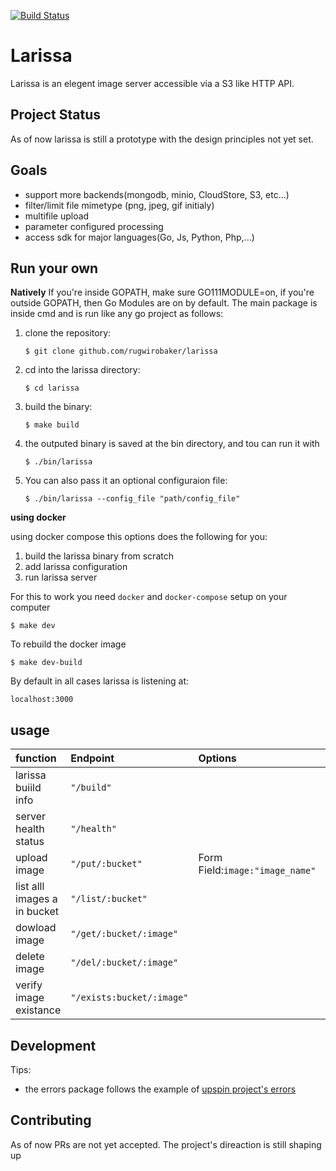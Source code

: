 [![Build Status](https://cloud.drone.io/api/badges/rugwirobaker/larissa/status.svg)](https://cloud.drone.io/rugwirobaker/larissa)

# Larissa
Larissa is an elegent image server accessible via a S3 like HTTP API.

## Project Status
As of now larissa is still a prototype with the design principles not yet set.

## Goals
* support more backends(mongodb, minio, CloudStore, S3, etc...)
* filter/limit file mimetype (png, jpeg, gif initialy)
* multifile upload
* parameter configured processing
* access sdk for major languages(Go, Js, Python, Php,...)

## Run your own

**Natively**
If you're inside GOPATH, make sure GO111MODULE=on, if you're outside GOPATH, then Go Modules are on by default. 
The main package is inside cmd and is run like any go project as follows:

1. clone the repository:

    ```$ git clone github.com/rugwirobaker/larissa```

3. cd into the larissa directory:
    
    ```$ cd larissa```
2. build the binary:

    ```$ make build```
3. the outputed binary is saved at the bin directory, and tou can run it with

    ```$ ./bin/larissa```
4. You can also pass it an optional configuraion file:

    ```$ ./bin/larissa --config_file "path/config_file"```

**using docker**

using docker compose this options does the following for you:
1. build the larissa binary from scratch
2. add larissa configuration
3. run larissa server

For this to work you need `docker` and `docker-compose` setup on your computer

```$ make dev```

To rebuild the docker image

```$ make dev-build```

By default in all cases larissa is listening at:

```localhost:3000```
## usage

| **function**                | **Endpoint**            | **Options**                   | **Method**  | 
|:---------------------       |:----------------------- |:------------------------------|:------------|
| larissa buiild info         |`"/build"`               |                               | **GET**     |
| server health status        |`"/health"`              |                               | **GET**     | 
| upload image                |`"/put/:bucket"`         |Form Field:`image:"image_name"`| **PUT**     |
| list alll images a in bucket|`"/list/:bucket"`        |                               | **GET**     |
| dowload image               |`"/get/:bucket/:image"`  |                               | **GET**     |           
| delete image                |`"/del/:bucket/:image"`  |                               | **DELETE**  |           
| verify image existance      |`"/exists:bucket/:image"`|                               | **GET**     |


## Development
Tips:

* the errors package follows the example of [upspin project's errors](https://commandcenter.blogspot.com/2017/12/error-handling-in-upspin.html)
## Contributing
As of now PRs are not yet accepted. The project's direaction is still shaping up